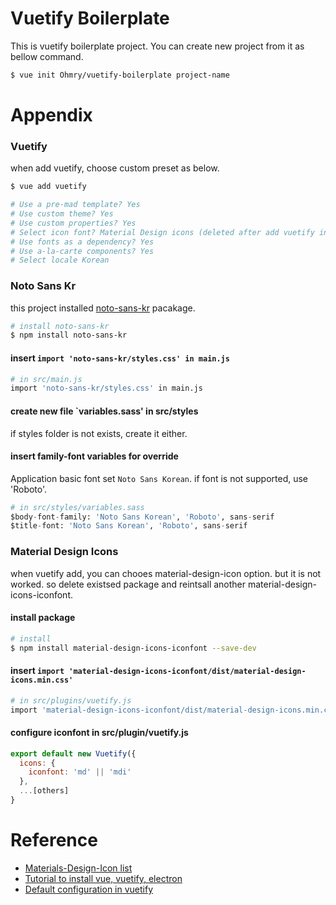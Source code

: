 # Vuetify Boilerplate
This is vuetify boilerplate project. You can create new project from it as bellow command.

``` bash
$ vue init Ohmry/vuetify-boilerplate project-name
```

# Appendix
### Vuetify
when add vuetify, choose custom preset as below.
``` bash
$ vue add vuetify

# Use a pre-mad template? Yes
# Use custom theme? Yes
# Use custom properties? Yes
# Select icon font? Material Design icons (deleted after add vuetify in packaga.json and main.js)
# Use fonts as a dependency? Yes
# Use a-la-carte components? Yes
# Select locale Korean
```

### Noto Sans Kr
this project installed [noto-sans-kr](https://www.npmjs.com/package/noto-sans-kr) pacakage.
``` bash
# install noto-sans-kr
$ npm install noto-sans-kr
```

#### insert `import 'noto-sans-kr/styles.css' in main.js`
``` bash
# in src/main.js
import 'noto-sans-kr/styles.css' in main.js
```

#### create new file `variables.sass' in src/styles
if styles folder is not exists, create it either.

#### insert family-font variables for override
Application basic font set `Noto Sans Korean`. if font is not supported, use 'Roboto'.
``` python
# in src/styles/variables.sass
$body-font-family: 'Noto Sans Korean', 'Roboto', sans-serif
$title-font: 'Noto Sans Korean', 'Roboto', sans-serif
```

### Material Design Icons
when vuetify add, you can chooes material-design-icon option. but it is not worked. so delete existsed package and reintsall another material-design-icons-iconfont.

#### install package
``` bash
# install
$ npm install material-design-icons-iconfont --save-dev
```

#### insert `import 'material-design-icons-iconfont/dist/material-design-icons.min.css'`
``` bash
# in src/plugins/vuetify.js
import 'material-design-icons-iconfont/dist/material-design-icons.min.css'
```

#### configure iconfont in src/plugin/vuetify.js
``` javascript
export default new Vuetify({
  icons: {
    iconfont: 'md' || 'mdi'
  },
  ...[others]
}
```

# Reference
  - [Materials-Design-Icon list](https://fonts.google.com/icons)
  - [Tutorial to install vue, vuetify, electron](https://javascript.plainenglish.io/create-a-desktop-app-with-vue-vuetify-and-electron-f3a5d1491e27?gi=845c9dae2e9d)
  - [Default configuration in vuetify](https://youtu.be/9C-20VZMkcg?t=32)